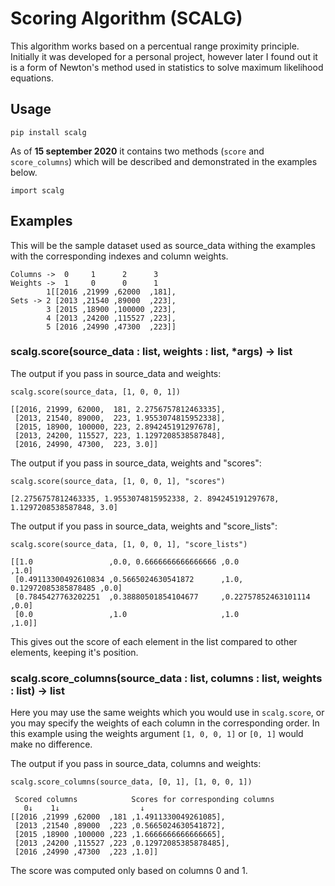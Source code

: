 
# Scoring Algorithm (SCALG)

This algorithm works based on a percentual range proximity principle. Initially it was developed for a personal project, however later I found out it is a form of Newton's method used in statistics to solve maximum likelihood equations.

## Usage

    pip install scalg

As of __15 september 2020__ it contains two methods (`score` and `score_columns`) which will be described and demonstrated in the examples below.

    import scalg

## Examples

This will be the sample dataset used as source_data withing the examples with the corresponding indexes and column weights.

    Columns ->  0     1      2      3
    Weights ->  1     0      0      1
            1[[2016 ,21999 ,62000  ,181],
    Sets -> 2 [2013 ,21540 ,89000  ,223],
            3 [2015 ,18900 ,100000 ,223],
            4 [2013 ,24200 ,115527 ,223],
            5 [2016 ,24990 ,47300  ,223]]

### scalg.score(source_data : list, weights : list, *args) -> list

The output if you pass in source_data and weights:

`scalg.score(source_data, [1, 0, 0, 1])`

    [[2016, 21999, 62000,  181, 2.2756757812463335],
     [2013, 21540, 89000,  223, 1.9553074815952338],
     [2015, 18900, 100000, 223, 2.894245191297678],
     [2013, 24200, 115527, 223, 1.1297208538587848],
     [2016, 24990, 47300,  223, 3.0]]

The output if you pass in source_data, weights and "scores":

`scalg.score(source_data, [1, 0, 0, 1], "scores")`

    [2.2756757812463335, 1.9553074815952338, 2. 894245191297678, 1.1297208538587848, 3.0]

The output if you pass in source_data, weights and "score_lists":

`scalg.score(source_data, [1, 0, 0, 1], "score_lists")`

    [[1.0                 ,0.0, 0.6666666666666666 ,0.0                      ,1.0]
     [0.49113300492610834 ,0.5665024630541872      ,1.0, 0.12972085385878485 ,0.0]
     [0.7845427763202251  ,0.38880501854104677     ,0.22757852463101114      ,0.0]
     [0.0                 ,1.0                     ,1.0                      ,1.0]]

This gives out the score of each element in the list compared to other elements, keeping it's position.

### scalg.score_columns(source_data : list, columns : list, weights : list) -> list

Here you may use the same weights which you would use in `scalg.score`, or you may specify the weights of each column in the corresponding order. In this example using the weights argument `[1, 0, 0, 1]` or `[0, 1]` would make no difference.

The output if you pass in source_data, columns and weights:

`scalg.score_columns(source_data, [0, 1], [1, 0, 0, 1])`

     Scored columns            Scores for corresponding columns
       0↓    1↓                  ↓
    [[2016 ,21999 ,62000  ,181 ,1.4911330049261085],
     [2013 ,21540 ,89000  ,223 ,0.5665024630541872],
     [2015 ,18900 ,100000 ,223 ,1.6666666666666665],
     [2013 ,24200 ,115527 ,223 ,0.12972085385878485],
     [2016 ,24990 ,47300  ,223 ,1.0]]

The score was computed only based on columns 0 and 1.

